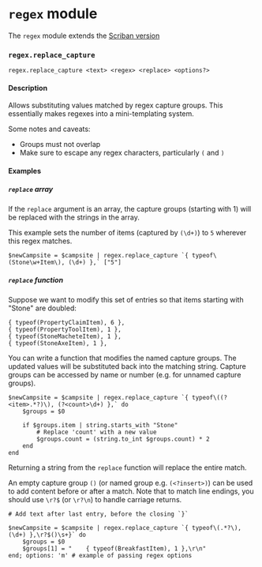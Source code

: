 # `regex` module

The `regex` module extends the [Scriban version](https://github.com/scriban/scriban/blob/master/doc/builtins.md#regex-functions)

### `regex.replace_capture`

```
regex.replace_capture <text> <regex> <replace> <options?>
```

#### Description

Allows substituting values matched by regex capture groups. This essentially makes
regexes into a mini-templating system.

Some notes and caveats:

- Groups must not overlap
- Make sure to escape any regex characters, particularly `(` and `)`

#### Examples

##### `replace` array

If the `replace` argument is an array, the capture groups (starting with 1) will be replaced
with the strings in the array.

This example sets the number of items (captured by `(\d+)`) to `5` wherever this regex matches.

```
$newCampsite = $campsite | regex.replace_capture `{ typeof\(Stone\w+Item\), (\d+) },` ["5"]
```

##### `replace` function

Suppose we want to modify this set of entries so that items starting with "Stone" are doubled:

```
{ typeof(PropertyClaimItem), 6 },
{ typeof(PropertyToolItem), 1 },
{ typeof(StoneMacheteItem), 1 },
{ typeof(StoneAxeItem), 1 },
```

You can write a function that modifies the named capture groups. The updated values
will be substituted back into the matching string. Capture groups can be accessed by
name or number (e.g. for unnamed capture groups).

```
$newCampsite = $campsite | regex.replace_capture `{ typeof\((?<item>.*?)\), (?<count>\d+) },` do
    $groups = $0
    
    if $groups.item | string.starts_with "Stone"
        # Replace 'count' with a new value
        $groups.count = (string.to_int $groups.count) * 2
    end
end
```

Returning a string from the `replace` function will replace the entire match.

An empty capture group `()` (or named group e.g. `(<?insert>)`) can be used to add content
before or after a match. Note that to match line endings, you should use `\r?$` (or `\r?\n`)
to handle carriage returns.

```
# Add text after last entry, before the closing `}`

$newCampsite = $campsite | regex.replace_capture `{ typeof\(.*?\), (\d+) },\r?$()\s+}` do
    $groups = $0
    $groups[1] = "    { typeof(BreakfastItem), 1 },\r\n"
end; options: 'm' # example of passing regex options
```
